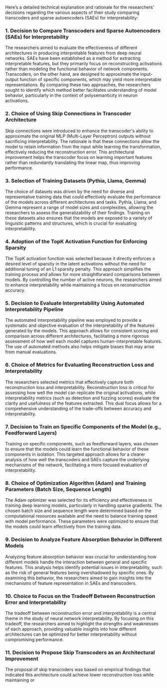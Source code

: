 Here’s a detailed technical explanation and rationale for the researchers' decisions regarding the various aspects of their study comparing transcoders and sparse autoencoders (SAEs) for interpretability:

### 1. Decision to Compare Transcoders and Sparse Autoencoders (SAEs) for Interpretability
The researchers aimed to evaluate the effectiveness of different architectures in producing interpretable features from deep neural networks. SAEs have been established as a method for extracting interpretable features, but they primarily focus on reconstructing activations rather than modeling the functional behavior of network components. Transcoders, on the other hand, are designed to approximate the input-output function of specific components, which may yield more interpretable representations. By comparing these two approaches, the researchers sought to identify which method better facilitates understanding of model behavior, particularly in the context of polysemanticity in neuron activations.

### 2. Choice of Using Skip Connections in Transcoder Architecture
Skip connections were introduced to enhance the transcoder's ability to approximate the original MLP (Multi-Layer Perceptron) outputs without sacrificing interpretability. The rationale is that these connections allow the model to retain information from the input while learning the transformation, effectively reducing the reconstruction error. This architectural improvement helps the transcoder focus on learning important features rather than redundantly translating the linear map, thus improving performance.

### 3. Selection of Training Datasets (Pythia, Llama, Gemma)
The choice of datasets was driven by the need for diverse and representative training data that could effectively evaluate the performance of the models across different architectures and tasks. Pythia, Llama, and Gemma represent a range of model sizes and complexities, allowing the researchers to assess the generalizability of their findings. Training on these datasets also ensures that the models are exposed to a variety of linguistic patterns and structures, which is crucial for evaluating interpretability.

### 4. Adoption of the TopK Activation Function for Enforcing Sparsity
The TopK activation function was selected because it directly enforces a desired level of sparsity in the latent activations without the need for additional tuning of an L1 sparsity penalty. This approach simplifies the training process and allows for more straightforward comparisons between models. By controlling the number of active neurons, the researchers aimed to enhance interpretability while maintaining a focus on reconstruction accuracy.

### 5. Decision to Evaluate Interpretability Using Automated Interpretability Pipeline
The automated interpretability pipeline was employed to provide a systematic and objective evaluation of the interpretability of the features generated by the models. This approach allows for consistent scoring and comparison across different architectures, facilitating a more rigorous assessment of how well each model captures human-interpretable features. The use of automated methods also helps mitigate biases that may arise from manual evaluations.

### 6. Choice of Metrics for Evaluating Reconstruction Loss and Interpretability
The researchers selected metrics that effectively capture both reconstruction loss and interpretability. Reconstruction loss is critical for assessing how well the model can replicate the original activations, while interpretability metrics (such as detection and fuzzing scores) evaluate the clarity and usefulness of the features extracted. This dual focus allows for a comprehensive understanding of the trade-offs between accuracy and interpretability.

### 7. Decision to Train on Specific Components of the Model (e.g., Feedforward Layers)
Training on specific components, such as feedforward layers, was chosen to ensure that the models could learn the functional behavior of these components in isolation. This targeted approach allows for a clearer analysis of how well the transcoders and SAEs capture the underlying mechanisms of the network, facilitating a more focused evaluation of interpretability.

### 8. Choice of Optimization Algorithm (Adam) and Training Parameters (Batch Size, Sequence Length)
The Adam optimizer was selected for its efficiency and effectiveness in training deep learning models, particularly in handling sparse gradients. The chosen batch size and sequence length were determined based on the computational resources available and the need to balance training speed with model performance. These parameters were optimized to ensure that the models could learn effectively from the training data.

### 9. Decision to Analyze Feature Absorption Behavior in Different Models
Analyzing feature absorption behavior was crucial for understanding how different models handle the interaction between general and specific features. This analysis helps identify potential issues in interpretability, such as the risk of general features being overshadowed by specific ones. By examining this behavior, the researchers aimed to gain insights into the mechanisms of feature representation in SAEs and transcoders.

### 10. Choice to Focus on the Tradeoff Between Reconstruction Error and Interpretability
The tradeoff between reconstruction error and interpretability is a central theme in the study of neural network interpretability. By focusing on this tradeoff, the researchers aimed to highlight the strengths and weaknesses of each approach, providing valuable insights into how different architectures can be optimized for better interpretability without compromising performance.

### 11. Decision to Propose Skip Transcoders as an Architectural Improvement
The proposal of skip transcoders was based on empirical findings that indicated this architecture could achieve lower reconstruction loss while maintaining or